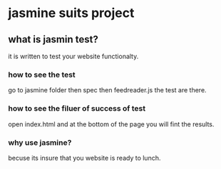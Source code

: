 # jasmine suits project

## what is jasmin test?
it is written to test your website functionalty.

### how to see the test 
go to jasmine folder then spec then feedreader.js  the test are there.

### how to see the filuer of success of test 
open index.html and at the bottom of the page you will fint the results.

### why use jasmine?
becuse its insure that you website is ready to lunch.